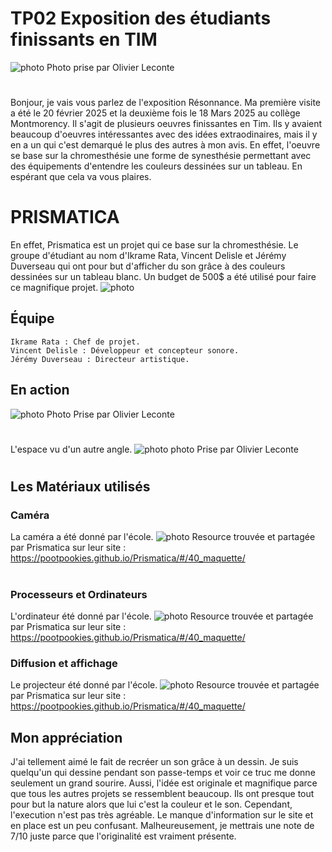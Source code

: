  # TP02 Exposition des étudiants finissants en TIM
 ![photo](media/Resonance.JPG)
 Photo prise par Olivier Leconte
 #
Bonjour, je vais vous parlez de l'exposition Résonnance. Ma première visite a été le 20 février 2025  et la deuxième fois le 18 Mars 2025 au collège Montmorency. Il s'agit de plusieurs oeuvres finissantes en Tim. Ils y avaient beaucoup d'oeuvres intéressantes avec des idées extraodinaires, mais il y en a un qui c'est demarqué le plus des autres à mon avis.
En effet, l'oeuvre se base sur la chromesthésie une forme de synesthésie permettant avec des équipements d'entendre les couleurs dessinées sur un tableau. En espérant que cela va vous plaires.

 # PRISMATICA
 En  effet, Prismatica est un projet qui ce base sur la chromesthésie. Le groupe d'étudiant au nom d'Ikrame Rata, Vincent Delisle et Jérémy Duverseau qui ont pour but d'afficher du son
 grâce à des couleurs dessinées sur un tableau blanc. Un budget de 500$ a été utilisé pour faire ce magnifique projet.  ![photo](media/Prismatica.png)

 ##  Équipe
    Ikrame Rata : Chef de projet.
    Vincent Delisle : Développeur et concepteur sonore. 
    Jérémy Duverseau : Directeur artistique.

 ## En action 
 ![photo](media/Prismatica_finale_tableau_dessin.jpg)
Photo Prise par Olivier Leconte
 #
L'espace  vu d'un autre angle.
 ![photo](media/Prismatica_finale_ensemble.jpg)
 photo Prise par Olivier Leconte
 #

 ## Les Matériaux utilisés

 ### Caméra
 La caméra a été donné par l'école.
![photo](media/Prismatica_camera.jpg) 
Resource trouvée et partagée par Prismatica sur leur site : https://pootpookies.github.io/Prismatica/#/40_maquette/
 #
 ### Processeurs et Ordinateurs
L'ordinateur été donné par l'école.
![photo](media/Prismatica_ordinateur.jpg)
Resource trouvée et partagée par Prismatica sur leur site : https://pootpookies.github.io/Prismatica/#/40_maquette/

 ### Diffusion et affichage
Le projecteur été donné par l'école.
![photo](media/Prismatica_projecteur.jpg)
Resource trouvée et partagée par Prismatica sur leur site : https://pootpookies.github.io/Prismatica/#/40_maquette/

## Mon appréciation
 J'ai tellement aimé le fait de recréer un son grâce à un dessin. Je suis quelqu'un qui dessine pendant son passe-temps et voir ce truc me donne seulement un grand sourire.
 Aussi, l'idée est originale et magnifique parce que tous les autres projets se ressemblent beaucoup. Ils ont presque tout pour but la nature alors que lui c'est la couleur et le son. 
 Cependant, l'execution n'est pas très agréable. Le manque d'information sur le site et en place est un peu confusant. Malheureusement, je mettrais une note de 7/10 juste parce que l'originalité est vraiment présente.

 



 
  

 

 
